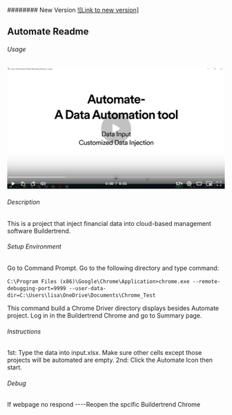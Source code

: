 ######## New Version 
[![Link to new version]](https://github.com/Cecilia831/WinFormTesseractOCR)

## Automate Readme


###### Usage 
[![](Demo.png)](https://www.loom.com/share/8b62a5c60a664bc6a173210764f1d31f?sid=06ea64ce-ea5a-4b85-9db5-1e5e862ac45d)
###### Description
This is a project that inject financial data into cloud-based management software Buildertrend.


###### Setup Environment
Go to Command Prompt.
Go to the  following directory and type command:

```
C:\Program Files (x86)\Google\Chrome\Application>chrome.exe --remote-debugging-port=9999 --user-data-dir=C:\Users\lisa\OneDrive\Documents\Chrome_Test
```
This command build a Chrome Driver directory displays besides Automate project.
Log in in the Buildertrend Chrome and go to Summary page.


###### Instructions
1st: Type the data into input.xlsx. Make sure other cells except those projects will be automated are empty.
2nd: Click the Automate Icon then start.


###### Debug
If webpage no respond
----Reopen the spcific Buildertrend Chrome

